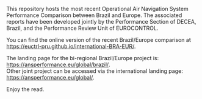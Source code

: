 This repository hosts the most recent Operational Air Navigation System Performance Comparison between Brazil and Europe. 
The associated reports have been developed jointly by the Performance Section of DECEA, Brazil, and the Performance Review Unit of EUROCONTROL.

You can find the online version of the recent Brazil/Europe comparison at https://euctrl-pru.github.io/international-BRA-EUR/.

The landing page for the bi-regional Brazil/Europe project is:  https://ansperformance.eu/global/brazil/.    
Other joint project can be accessed via the international landing page: https://ansperformance.eu/global/.

Enjoy the read.
